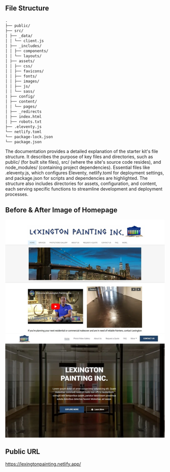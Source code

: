 ## File Structure

```
.
├── public/
├── src/
│ ├── _data/
│ │ └── client.js
│ ├── _includes/
│ │ ├── components/
│ │ └── layouts/
│ ├── assets/
│ │ ├── css/
│ │ ├── favicons/
│ │ ├── fonts/
│ │ ├── images/
│ │ ├── js/
│ │ └── sass/
| ├── config/
│ ├── content/
│ │ └── pages/
│ ├── _redirects
│ ├── index.html
│ ├── robots.txt
├── .eleventy.js
└── netlify.toml
└── package-lock.json
└── package.json
```

The documentation provides a detailed explanation of the starter kit's file structure. It describes the purpose of key files and directories, such as public/ (for built site files), src/ (where the site's source code resides), and node_modules/ (containing project dependencies). Essential files like .eleventy.js, which configures Eleventy, netlify.toml for deployment settings, and package.json for scripts and dependencies are highlighted. The structure also includes directories for assets, configuration, and content, each serving specific functions to streamline development and deployment processes.

## Before & After Image of Homepage

![alt text](src/assets/images/before.webp)
![alt text](src/assets/images/after.webp)

## Public URL

https://lexingtonpainting.netlify.app/
